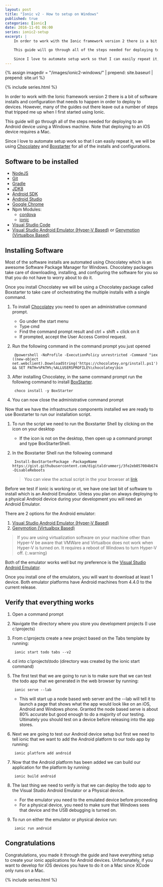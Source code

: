```yaml
---
layout: post
title: "Ionic v2 - How to setup on Windows"
published: true
categories: [ionic]
date: 2016-11-01 06:00
series: ionic2-setup
excerpt: | 
    In order to work with the Ionic framework version 2 there is a bit of software installs and configuration that needs to happen in order to deploy to devices.  However, many of the guides out there leave out a number of steps that tripped me up when I first started using Ionic.  

    This guide will go through all of the steps needed for deploying to an Android device using a Windows machine.  Note that deploying to an iOS device requires a Mac.  
    
    Since I love to automate setup work so that I can easily repeat it, we will be using [Chocolatey](http://www.chocolatey.org) and [Boxstarter](http://www.boxstarter.org) for all of the installs and configurations. 
---
```


{% assign imagedir = "/images/ionic2-windows/" | prepend: site.baseurl | prepend: site.url %}

{% include series.html %}

In order to work with the Ionic framework version 2 there is a bit of software installs and configuration that needs to happen in order to deploy to devices.  However, many of the guides out there leave out a number of steps that tripped me up when I first started using Ionic.  

This guide will go through all of the steps needed for deploying to an Android device using a Windows machine.  Note that deploying to an iOS device requires a Mac.  
    
Since I love to automate setup work so that I can easily repeat it, we will be using [Chocolatey](http://www.chocolatey.org) and [Boxstarter](http://www.boxstarter.org) for all of the installs and configurations. 
    
## Software to be installed

- [NodeJS](https://chocolatey.org/packages/nodejs)
- [Git](https://chocolatey.org/packages/git)
- [Gradle](http://chocolatey.org/packages/gradle)
- [JDK8](https://chocolatey.org/packages/jdk8)
- [Android SDK](https://chocolatey.org/packages/android-sdk)
- [Android Studio](https://chocolatey.org/packages/AndroidStudio)
- [Google Chrome](https://chocolatey.org/packages/GoogleChrome)
- Npm Modules: 
    * [cordova](https://www.npmjs.com/package/cordova)
    * [ionic](https://www.npmjs.com/package/ionic)
- [Visual Studio Code](https://code.visualstudio.com/)
- [Visual Studio Android Emulator (Hyper-V Based)](https://www.visualstudio.com/en-us/features/msft-android-emulator-vs.aspx) or [Genymotion (Virtualbox Based)](https://www.genymotion.com/fun-zone/)

## Installing Software

Most of the software installs are automated using Chocolatey which is an awesome Software Package Manager for Windows.  Chocolatey packages take care of downloading, installing, and configuring the software for you so that you do not have to worry about to do it.  

Once you install Chocolatey we will be using a Chocolatey package called Boxstarter to take care of orchestrating the multiple installs with a single command.  

1. To install [Chocolatey](http://www.chocolatey.org) you need to open an administrative command prompt.
    * Go under the start menu
    * Type cmd 
    * Find the command prompt result and ctrl + shift + click on it
    * If prompted, accept the User Access Control request.

1. Run the following command in the command prompt you just opened

        @powershell -NoProfile -ExecutionPolicy unrestricted -Command "iex ((new-object net.webclient).DownloadString('https://chocolatey.org/install.ps1'))" && SET PATH=%PATH%;%ALLUSERSPROFILE%\chocolatey\bin

1. After installing Chocolatey, in the same command prompt run the following command to install [BoxStarter](http://boxstarter.org).

        choco install -y BoxStarter

1. You can now close the administrative command prompt

Now that we have the infrastructure components installed we are ready to use Boxstarter to run our installation script.


1. To run the script we need to run the Boxstarter Shell by clicking on the icon on your desktop 
    * If the icon is not on the desktop, then open up a command prompt and type BoxStarterShell.

1. In the Boxstarter Shell run the following command
    
        Install-BoxStarterPackage -PackageName  https://gist.githubusercontent.com/digitaldrummerj/3fe2eb057004b6742b89/raw/021eb3bb7e48745c68507904cecde1625ed0eac1/ionic2  -DisableReboots

    > You can view the actual script in the your browser at [link](https://gist.githubusercontent.com/digitaldrummerj/3fe2eb057004b6742b89/raw/021eb3bb7e48745c68507904cecde1625ed0eac1/ionic2)
        
Before we test if ionic is working or ot, we have one last bit of software to install which is an Android Emulator.  Unless you plan on always deploying to a physical Android device during your development you will need an Android Emulator.  

There are 2 options for the Android emulator: 

1. [Visual Studio Android Emulator (Hyper-V Based)](https://www.visualstudio.com/vs/msft-android-emulator/)
1. [Genymotion (Virtualbox Based)](https://www.genymotion.com/fun-zone/)

> If you are using virtualization software on your machine other than Hyper-V be aware that VMWare and Virtualbox does not work when Hyper-V is turned on.  It requires a reboot of Windows to turn Hyper-V off.
{:.warning}

Both of the emulator works well but my preference is the [Visual Studio Android Emulator](https://www.visualstudio.com/vs/msft-android-emulator/).  

Once you install one of the emulators, you will want to download at least 1 device.  Both emulator platforms have Android machines from 4.4.0 to the current release.


## Verify that everything works

1. Open a command prompt
1. Navigate the directory where you store you development projects (I use c:\projects)
1. From c:\projects create a new project based on the Tabs template by running: 

        ionic start todo tabs --v2

1. cd into c:\projects\todo  (directory was created by the ionic start command)

1. The first test that we are going to run is to make sure that we can test the todo app that we generated in the web browser by running:

        ionic serve --lab

    * This will start up a node based web server and the --lab will tell it to launch a page that shows what the app would look like on an iOS, Android and Windows phone.  Granted the node based serve is about 80% accurate but good enough to do a majority of our testing.  Ultimately you should test on a device before releasing into the app stores.         

1. Next we are going to test our Android device setup but first we need to tell ionic that we want to add the Android platform to our todo app by running:

        ionic platform add android

1. Now that the Android platform has been added we can build our application for the platform by running:

        ionic build android

1. The last thing we need to verify is that we can deploy the todo app to the Visual Studio Android Emulator or a Physical device.  
    * For the emulator you need to the emulated device before proceeding
    * For a physical device, you need to make sure that Windows sees that device and the USB debugging is turned on.  

1. To run on either the emulator or physical device run: 

        ionic run android
  
## Congratulations

Congratulations, you made it through the guide and have everything setup to create your ionic applications for Android devices.  Unfortunately, if you want to develop for iOS devices you have to do it on a Mac since XCode only runs on a Mac.      
    
{% include series.html %}
    
